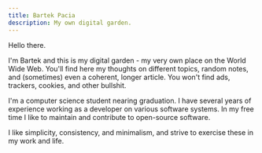```yaml
---
title: Bartek Pacia
description: My own digital garden.
---
```


Hello there.

I'm Bartek and this is my digital garden - my very own place on the World Wide
Web. You'll find here my thoughts on different topics, random notes, and
(sometimes) even a coherent, longer article. You won't find ads, trackers,
cookies, and other bullshit.

I'm a computer science student nearing graduation. I have several years of
experience working as a developer on various software systems. In my free time I
like to maintain and contribute to open-source software.

I like simplicity, consistency, and minimalism, and strive to exercise these in
my work and life.
